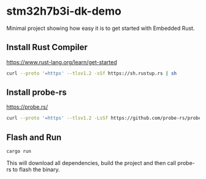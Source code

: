 # stm32h7b3i-dk-demo
Minimal project showing how easy it is to get started with Embedded Rust.

## Install Rust Compiler
https://www.rust-lang.org/learn/get-started

```sh
curl --proto '=https' --tlsv1.2 -sSf https://sh.rustup.rs | sh
```

## Install probe-rs
https://probe.rs/

```sh
curl --proto '=https' --tlsv1.2 -LsSf https://github.com/probe-rs/probe-rs/releases/latest/download/probe-rs-tools-installer.sh | sh
```

## Flash and Run
```sh
cargo run
```

This will download all dependencies, build the project and then call probe-rs to flash the binary.
